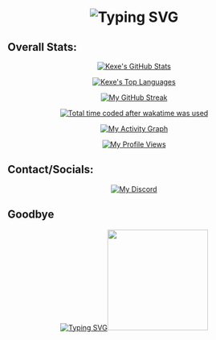 <h1 align="center" href="https://github.com/bebe-Kexe"><img src="https://readme-typing-svg.demolab.com?font=Fira+Code&weight=700&size=22&duration=2000&pause=1000&color=27F4D2&center=true&vCenter=true&width=435&lines=Welcome!;kexe+%3D+%22Cookies+In+English%22" alt="Typing SVG" /></h1>

## Overall Stats:
<p align="center">
  <a href="https://github.com/bebe-Kexe">
    <img src="https://github-readme-stats.vercel.app/api?username=bebe-Kexe&show_icons=true&theme=tokyonight" alt="Kexe's GitHub Stats" />
  </a>
</p>    

<p align="center">
  <a href="https://github.com/bebe-Kexe">
    <img src="https://github-readme-stats.vercel.app/api/top-langs/?username=bebe-Kexe&layout=compact&theme=tokyonight" alt="Kexe's Top Languages" />
  </a>
</p>

<p align="center">
  <a href="https://github.com/bebe-Kexe">
    <img src="https://github-readme-streak-stats.herokuapp.com/?user=bebe-Kexe&theme=tokyonight" alt="My GitHub Streak" />
  </a>
</p>

<p align="center">  
  <a href="https://github.com/bebe-Kexe">
    <img src="https://wakatime.com/badge/user/84afb6de-12f0-449a-8e05-94545bf2c6da/project/789fd5e2-2f03-4d8c-bcd5-c9da6d0f2c38.svg" alt="Total time coded after wakatime was used" />
  </a>
</p>


<p align="center">
  <a href="https://github.com/bebe-Kexe">
    <img src="https://github-readme-activity-graph.vercel.app/graph?username=bebe-Kexe&theme=tokyonight&bg_color=282A36&hide_border=true" alt="My Activity Graph" />
  </a>
</p>

<p align="center">
  <a href="https://github.com/bebe-Kexe">
    <img src="https://komarev.com/ghpvc/?username=bebe-Kexe&style=flat-square&color=27F4D2" alt="My Profile Views" />
  </a>
</p>

## Contact/Socials:
<p align="center">
  <a href="https://github.com/bebe-Kexe">
    <img src="https://img.shields.io/badge/Discord-7289DA?style=for-the-badge&logo=discord&logoColor=white" alt="My Discord" />
  </a>
</p>

## Goodbye
<p align="center">  
  <a href="https://github.com/bebe-Kexe">
    <img src="https://readme-typing-svg.demolab.com?font=Fira+Code&weight=700&size=22&duration=2000&pause=1000&color=27F4D2&center=true&vCenter=true&width=435&lines=BYE+BYE+" alt="Typing SVG" /><img src="https://media.giphy.com/media/hvRJCLFzcasrR4ia7z/giphy.gif" width="200">
  </a>
</p>



